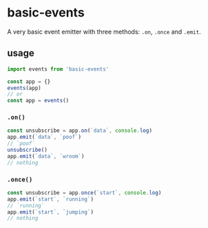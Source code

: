 # basic-events

A very basic event emitter with three methods: `.on`, `.once` and `.emit`.

## usage

``` javascript
import events from 'basic-events'

const app = {}
events(app)
// or
const app = events()
```

### `.on()`

```javascript
const unsubscribe = app.on(`data`, console.log)
app.emit(`data`, `poof`)
// `poof`
unsubscribe()
app.emit(`data`, `wroom`)
// nothing
```

### `.once()`

```javascript
const unsubscribe = app.once(`start`, console.log)
app.emit(`start`, `running`)
// `running`
app.emit(`start`, `jumping`)
// nothing
```
